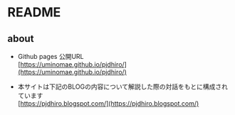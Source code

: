 # README

## about

- Github pages 公開URL  
[https://uminomae.github.io/pjdhiro/](https://uminomae.github.io/pjdhiro/)

- 本サイトは下記のBLOGの内容について解説した際の対話をもとに構成されています  
[https://pjdhiro.blogspot.com/](https://pjdhiro.blogspot.com/)
